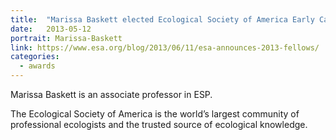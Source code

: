 ```yaml
---
title:  "Marissa Baskett elected Ecological Society of America Early Career Fellow"
date:   2013-05-12
portrait: Marissa-Baskett
link: https://www.esa.org/blog/2013/06/11/esa-announces-2013-fellows/
categories:
  - awards
---
```

Marissa Baskett is an associate professor in ESP.

The Ecological Society of America is the world’s largest community of professional ecologists and the trusted source of ecological knowledge.

